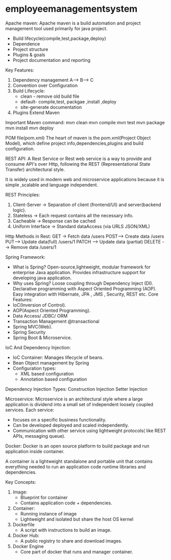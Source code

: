# employeemanagementsystem
Apache maven:
Apache maven is a build automation and project management tool used primarily for java project.
* Build lifecycle(compile,test,package,deploy)
* Dependence
* Project structure
* Plugins & goals
* Project documentation and reporting

Key Features:
1. Dependency management A--> B--> C
2. Convention over Configuration
3. Build Lifecycle:
   * clean - remove old build file
   * default- compile,test, packgae ,install ,deploy
   * site-generate documentation
4. Plugins
   Extend Maven

Important Maven command:
mvn clean 
mvn compile
mvn test
mvn package
mvn install
mvn deploy

POM file(pom.xml)
The heart of maven is the pom.xml(Project Object Model), which define project info,dependencies,plugins and build configuration.

REST API:
A Rest Service or Rest web service is a way to provide and consume API's over Http, following the REST (Representational State Transfer) 
architectural style.

It is widely used in modern web and microservice applications because it is simple ,scalable and language independent.

REST Principles:
1. Client-Server -> Separation of client (frontend/UI) and server(backend logic).
2. Stateless -> Each request contains all the necessary info.
3. Cacheable -> Response can be cached 
4. Uniform Interface -> Standard dataAccess (via URLS JSON/XML)

Http Methods in Rest:
GET -> Fetch data /users
POST--> Create data /users
PUT--> Update data(full)  /users/1
PATCH --> Update data (partial)
DELETE --> Remove data /users/1


Spring Framework:
   * What is Spring?
     Open-source,lightweight, modular framework for enterprise Java application.
     Provides infrastructure support for developing java application.
   * Why uses Spring?
     Loose coupling through Dependency Inject (DI).
     Declarative programming with Aspect Oriented Programming (AOP).
     Easy integration with Hibernate, JPA , JMS , Security, REST etc.
Core Features:
   * IoC(Inversion of Control).
   * AOP(Aspect Oriented Programming).
   * Data Access/ JDBC/ ORM
   * Transaction Management @transactional
   * Spring MVC(Web).
   * Spring Security
   * Spring Boot & Microservice.

IoC And Dependency Injection:
* IoC Container: Manages lifecycle of beans.
* Bean Object management by Spring
* Configuration types:
  * XML based configuration
  * Annotation based configuration

Dependency Injection Types:
Construction Injection
Setter Injection

Microservice:
Microservice is an architectural style where a large application is dividend into a small set of independent loosely coupled services.
Each service:
* focuses on a specific business functionality.
* Can be developed deployed and scaled independently.
* Communication with other service using lightweight protocols( like REST APIs, messaging queue).

Docker:
Docker is an open source platform to build package and run application inside container.

A container is a lightweight standalone and portable unit that contains everything needed to run an application code
runtime libraries and dependencies.

Key Concepts:
1. Image:
    * Blueprint for container
    * Contains application code + dependencies.
2. Container:
   * Running instance of image
   * Lightweight and isolated but share the host OS kernel
3. Dockerfile
   * A script with instructions to build an image.
4. Docker Hub:
   * A public registry to share and download images.
5. Docker Engine
   * Core part of docker that runs and manager container.

